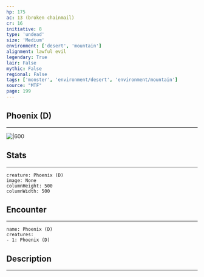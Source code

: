 ```yaml
---
hp: 175
ac: 13 (broken chainmail)
cr: 16
initiative: 8
type: 'undead'    
size: 'Medium'
environment: ['desert', 'mountain']
alignment: lawful evil
legendary: True
lair: False
mythic: False
regional: False
tags: ['monster', 'environment/desert', 'environment/mountain']
source: "MTF"
page: 199
---
```


## Phoenix (D)
---

![|600](D:/Program%20Files/5e.tools/img/bestiary/MTF/Phoenix.jpg)

## Stats
---

```statblock
creature: Phoenix (D)
image: None
columnHeight: 500
columnWidth: 500
```

## Encounter
---

```encounter-table
name: Phoenix (D)
creatures:
- 1: Phoenix (D)
```

## Description
---




